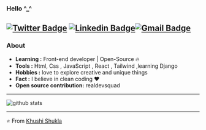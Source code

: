 ### Hello ^_^
[![Twitter Badge](https://img.shields.io/badge/-khushi_shukla-1ca0f1?style=flat-square&logo=twitter&logoColor=white&link=https://twitter.com/KhushiS26)](https://twitter.com/KhushiS26)  [![Linkedin Badge](https://img.shields.io/badge/-Khushi_Shukla-blue?style=flat-square&logo=Linkedin&logoColor=white&link=https://www.linkedin.com/in/khushi-shukla-a008b2220//)](https://www.linkedin.com/in/khushi-shukla-a008b2220/)[![Gmail Badge](https://img.shields.io/badge/-khushishukla5890@gmail.com-c14438?style=flat-square&logo=Gmail&logoColor=white&link=mailto:khushishukla5890@gamil.com)](mailto:KhushiShukla5890@gmail.com)
---------------------------------------------------------------------------------------------------------------------------------------------------------------------------------


### About

-  **Learning :** Front-end developer | Open-Source :fire:	
-  **Tools :** Html, Css , JavaScript , React , Tailwind ,learning Django 
-  **Hobbies :** love to explore creative and unique things 
-  **Fact :** I believe in clean coding :heart: 
-  **Open source contribution:** realdevsquad

---------------------------------------------------------------------------------------------------------------------------------------------------------------------------------

![github stats](https://github-readme-stats.vercel.app/api?username=khushi818&show_icons=true)

---------------------------------------------------------------------------------------------------------------------------------------------------------------------------------


⭐️ From [Khushi Shukla](https://github.com/khushi818)
